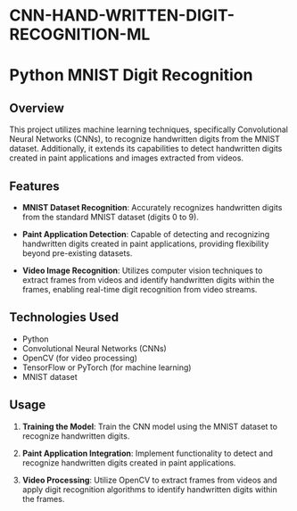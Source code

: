 # CNN-HAND-WRITTEN-DIGIT-RECOGNITION-ML

# Python MNIST Digit Recognition

## Overview

This project utilizes machine learning techniques, specifically Convolutional Neural Networks (CNNs), to recognize handwritten digits from the MNIST dataset. Additionally, it extends its capabilities to detect handwritten digits created in paint applications and images extracted from videos.

## Features

- **MNIST Dataset Recognition**: Accurately recognizes handwritten digits from the standard MNIST dataset (digits 0 to 9).
  
- **Paint Application Detection**: Capable of detecting and recognizing handwritten digits created in paint applications, providing flexibility beyond pre-existing datasets.

- **Video Image Recognition**: Utilizes computer vision techniques to extract frames from videos and identify handwritten digits within the frames, enabling real-time digit recognition from video streams.

## Technologies Used

- Python
- Convolutional Neural Networks (CNNs)
- OpenCV (for video processing)
- TensorFlow or PyTorch (for machine learning)
- MNIST dataset

## Usage

1. **Training the Model**: Train the CNN model using the MNIST dataset to recognize handwritten digits.
   
2. **Paint Application Integration**: Implement functionality to detect and recognize handwritten digits created in paint applications.

3. **Video Processing**: Utilize OpenCV to extract frames from videos and apply digit recognition algorithms to identify handwritten digits within the frames.
